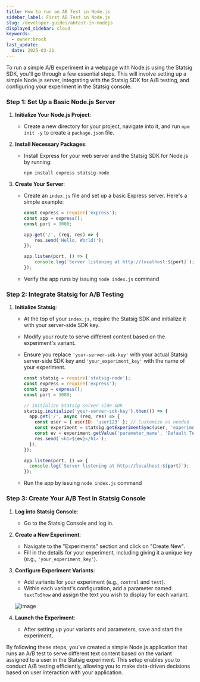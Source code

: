 ```yaml
---
title: How to run an AB Test in Node.js
sidebar_label: First AB Test in Node.js
slug: /developer-guides/abtest-in-nodejs
displayed_sidebar: cloud
keywords:
  - owner:brock
last_update:
  date: 2025-03-21
---
```


To run a simple A/B experiment in a webpage with Node.js using the Statsig SDK, you'll go through a few essential steps. This will involve setting up a simple Node.js server, integrating with the Statsig SDK for A/B testing, and configuring your experiment in the Statsig console.

### Step 1: Set Up a Basic Node.js Server

1. **Initialize Your Node.js Project**:
    - Create a new directory for your project, navigate into it, and run `npm init -y` to create a `package.json` file.

2. **Install Necessary Packages**:
    - Install Express for your web server and the Statsig SDK for Node.js by running:
      ```
      npm install express statsig-node
      ```

3. **Create Your Server**:
    - Create an `index.js` file and set up a basic Express server. Here's a simple example:
      ```javascript
      const express = require('express');
      const app = express();
      const port = 3000;

      app.get('/', (req, res) => {
          res.send('Hello, World!');
      });

      app.listen(port, () => {
          console.log(`Server listening at http://localhost:${port}`);
      });
      ```

    - Verify the app runs by issuing `node index.js` command

### Step 2: Integrate Statsig for A/B Testing

1. **Initialize Statsig**:
    - At the top of your `index.js`, require the Statsig SDK and initialize it with your server-side SDK key.
    - Modify your route to serve different content based on the experiment's variant.
    - Ensure you replace `'your-server-sdk-key'` with your actual Statsig server-side SDK key and `'your_experiment_key'` with the name of your experiment.

      ```javascript
      const statsig = require('statsig-node');
      const express = require('express');
      const app = express();
      const port = 3000;

      // Initialize Statsig server-side SDK
      statsig.initialize('your-server-sdk-key').then(() => {
        app.get('/', async (req, res) => {
          const user = { userID: 'user123' }; // Customize as needed
          const experiment = statsig.getExperimentSync(user, 'experiment_name');
          const ev = experiment.getValue('parameter_name', 'Default Text');
          res.send(`<h1>${ev}</h1>`);
        });
      });

      app.listen(port, () => {
        console.log(`Server listening at http://localhost:${port}`);
      });
      ```
    - Run the app by issuing `node index.js` command

### Step 3: Create Your A/B Test in Statsig Console

1. **Log into Statsig Console**:
    - Go to the Statsig Console and log in.

2. **Create a New Experiment**:
    - Navigate to the "Experiments" section and click on "Create New".
    - Fill in the details for your experiment, including giving it a unique key (e.g., `'your_experiment_key'`).

3. **Configure Experiment Variants**:
    - Add variants for your experiment (e.g., `control` and `test`).
    - Within each variant's configuration, add a parameter named `textToShow` and assign the text you wish to display for each variant.

    ![image](https://github.com/statsig-io/.github/assets/74588208/8a667aeb-9189-4e7d-8a22-a42dabcdfe09)

4. **Launch the Experiment**:
    - After setting up your variants and parameters, save and start the experiment.

By following these steps, you've created a simple Node.js application that runs an A/B test to serve different text content based on the variant assigned to a user in the Statsig experiment. This setup enables you to conduct A/B testing efficiently, allowing you to make data-driven decisions based on user interaction with your application.